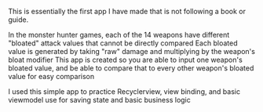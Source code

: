 This is essentially the first app I have made that is not following a book or guide.

In the monster hunter games, each of the 14 weapons have different "bloated" attack values that cannot be directly compared
Each bloated value is generated by taking "raw" damage and multiplying by the weapon's bloat modifier
This app is created so you are able to input one weapon's bloated value, and be able to compare that
  to every other weapon's bloated value for easy comparison

I used this simple app to practice Recyclerview, view binding, and basic viewmodel use for saving state and basic business logic